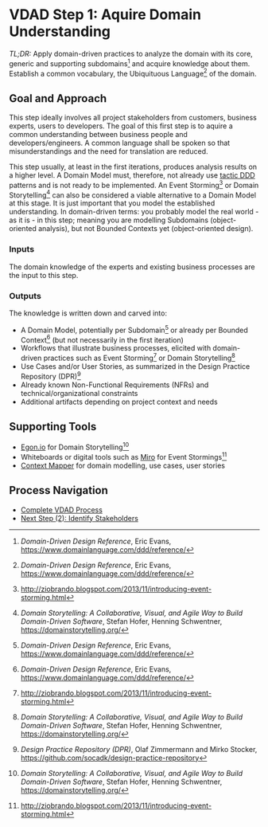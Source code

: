 # VDAD Step 1: Aquire Domain Understanding

_TL;DR:_ Apply domain-driven practices to analyze the domain with its core, generic and  supporting subdomains[^1] and acquire knowledge about them. Establish a common vocabulary, the Ubiquituous Language[^1] of the domain.

## Goal and Approach
This step ideally involves all project stakeholders from customers, business experts, users to developers. The goal of this first step is to aquire a common understanding between business people and developers/engineers. A common language shall be spoken so that misunderstandings and the need for translation are reduced.

This step usually, at least in the first iterations, produces analysis results on a higher level. A Domain Model must, therefore, not already use [tactic DDD](https://socadk.github.io/design-practice-repository/activities/DPR-TacticDDD.html) patterns and is not ready to be implemented. An Event Storming[^2] or Domain Storytelling[^3] can also be considered a viable alternative to a Domain Model at this stage. It is just important that you model the established understanding. In domain-driven terms: you probably model the real world - as it is - in this step; meaning you are modelling Subdomains (object-oriented analysis), but not Bounded Contexts yet (object-oriented design).

### Inputs
The domain knowledge of the experts and existing business processes are the input to this step.

### Outputs
The knowledge is written down and carved into:

 * A Domain Model, potentially per Subdomain[^1] or already per Bounded Context[^1] (but not necessarily in the first iteration)
 * Workflows that illustrate business processes, elicited with domain-driven practices such as Event Storming[^2] or Domain Storytelling[^3]
 * Use Cases and/or User Stories, as summarized in the Design Practice Repository (DPR)[^4]
 * Already known Non-Functional Requirements (NFRs) and technical/organizational constraints
 * Additional artifacts depending on project context and needs

## Supporting Tools

 * [Egon.io](https://egon.io/) for Domain Storytelling[^3]
 * Whiteboards or digital tools such as [Miro](https://miro.com/) for Event Stormings[^2]
 * [Context Mapper](https://contextmapper.org) for domain modelling, use cases, user stories

## Process Navigation

 * [Complete VDAD Process](./../value-driven-analysis-and-design)
 * [Next Step (2): Identify Stakeholders](./step-2-identify-stakeholders.md)


[^1]: _Domain-Driven Design Reference_, Eric Evans, <https://www.domainlanguage.com/ddd/reference/>
[^2]: <http://ziobrando.blogspot.com/2013/11/introducing-event-storming.html>
[^3]: _Domain Storytelling: A Collaborative, Visual, and Agile Way to Build Domain-Driven Software_, Stefan Hofer, Henning Schwentner, <https://domainstorytelling.org/>
[^4]: _Design Practice Repository (DPR)_, Olaf Zimmermann and Mirko Stocker, <https://github.com/socadk/design-practice-repository>
